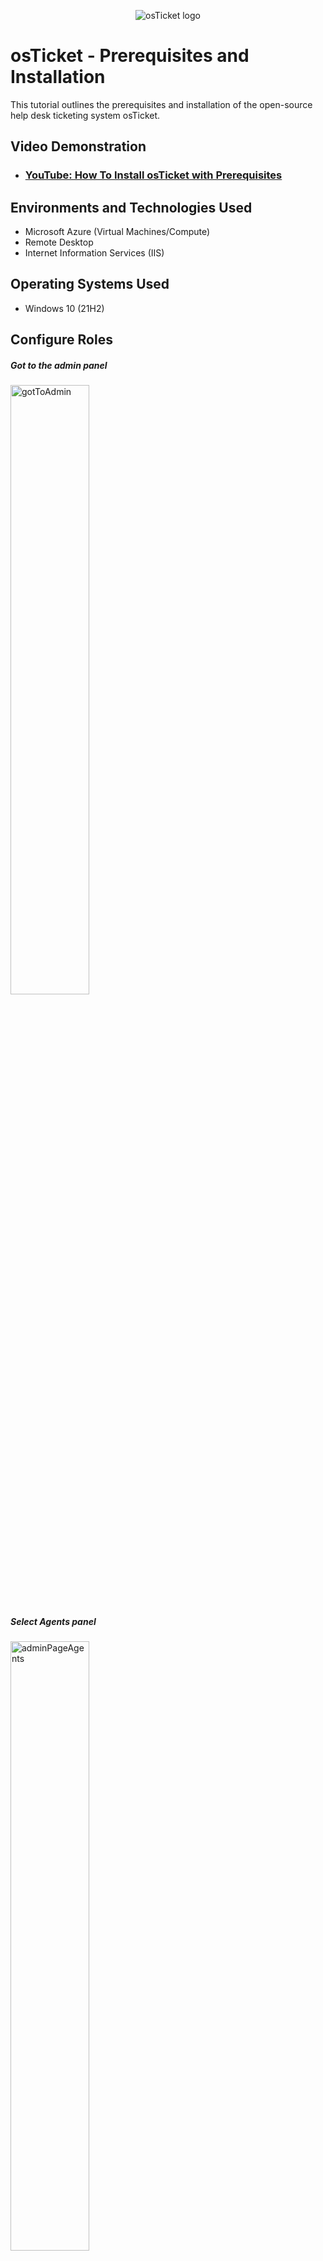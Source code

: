 <p align="center">
<img src="https://i.imgur.com/Clzj7Xs.png" alt="osTicket logo"/>
</p>

<h1>osTicket - Prerequisites and Installation</h1>
This tutorial outlines the prerequisites and installation of the open-source help desk ticketing system osTicket.<br />


<h2>Video Demonstration</h2>

- ### [YouTube: How To Install osTicket with Prerequisites](https://www.youtube.com)

<h2>Environments and Technologies Used</h2>

- Microsoft Azure (Virtual Machines/Compute)
- Remote Desktop
- Internet Information Services (IIS)

<h2>Operating Systems Used </h2>

- Windows 10</b> (21H2)

<h2>Configure Roles</h2>

<h5>Got to the admin panel</h5>
<img src="images/1-configure-roles/1 - gotToAdmin.PNG" alt="gotToAdmin" width="50%" height="50%">
<h5>Select Agents panel</h5>
<img src="images/1-configure-roles/2 - adminPageAgents.PNG" alt="adminPageAgents" width="50%" height="50%">
<h5>Select roles catagory</h5>
<img src="images/1-configure-roles/3 - adminPageAgentsRoles.PNG" alt="adminPageAgentsRoles" width="50%" height="50%">
<h5>Select Add New Role</h5>
<img src="images/1-configure-roles/4 - addNewRole.PNG" alt="addNewRole" width="50%" height="50%">
<h5>We will call this role "Supreme Admin"</h5>
<img src="images/1-configure-roles/5 - supremeAdmin.PNG" alt="supremeAdmin" width="50%" height="50%">
<h5>Go to the Permissions tab and select all options then click add role</h5>
<img src="images/1-configure-roles/6 - permissions.PNG" alt="permissions" width="50%" height="50%">
<h5>Let's improve the Supreme Admin's capabilities. Select Supreme Admin</h5>
<img src="images/1-configure-roles/7 - selectSupremeAdmin.PNG" alt="selectSupremeAdmin" width="50%" height="50%">
<h5>Go to the Tasks tab and selct all the options then click Save Changes</h5>
<img src="images/1-configure-roles/8 - addMorePermissions.PNG" alt="addMorePermissions" width="50%" height="50%">

<p>
<br />

<h2>Configure Departments</h2>
<h4>Admin Panel -> Agents -> Departments</h4>
<h4>System Administrators</h4>
<p>
<h5>From the Agents tab go to the departments catagory</h5>
<img src="images/2-configueDepartments/1 - departments.PNG" alt="departments" width="50%" height="50%">
<h5>Click Add New Department button</h5>
<img src="images/2-configueDepartments/2 - addNewDepartment.PNG" alt="addNewDepartment" width="50%" height="50%">
<h5>Use teh name "System Administrator"</h5>
<img src="images/2-configueDepartments/3 - form.PNG" alt="form" width="50%" height="50%">
<h5>Here's our new department </h5>
<img src="images/2-configueDepartments/4 - departmentCreated.PNG" alt="departmentCreated" width="50%" height="50%">
</p>
<br />


<h2>Configure Teams</h2>
<h4>Admin Panel -> Agents -> Teams</h4>
<h4>Level I Support</h4>
<h4>Level II Support</h4>
<p>
 <h5>From the Agents tab go to the Teams catagory</h5> 
<img src="images/3-configureTeams/1 - clickTeams.PNG" alt="clickTeams" width="50%" height="50%">
<h5>Seect Add New Team button</h5>
<img src="images/3-configureTeams/2 - addNewTeam.PNG" alt="addNewTeam" width="50%" height="50%">
<h5>Let's add ourselves as a team member and click create team button</h5>
<img src="images/3-configureTeams/3 - teamCreation.PNG" alt="teamCreation" width="50%" height="50%">
</p>
<br />

<h2>Allow anyone to create tickets</h2>
<h4>- Admin Panel -> Settings -> User Settings</h4>
<h4>- Registration Required: Require registration and login to create tickets </h4>
<p>
<img src="images/4-allowTicketCreation/1 - userForm.PNG" alt="userForm" width="50%" height="50%">
<img src="images/4-allowTicketCreation/2 - verifyUncheckedBox.PNG" alt="verifyUncheckedBox" width="50%" height="50%">
<br />


<h2>Configure Agents (workers)</h2>
<h4>- Admin Panel -> Agents -> Add New</h4>
<h4>-Jane and John</h4>
<p>
<img src="images/5-configureAgents/1 - goToAgents.PNG" alt="goToAgents" width="50%" height="50%">
<img src="images/5-configureAgents/2 - provideInfo.PNG" alt="provideInfo" width="50%" height="50%">
<img src="images/5-configureAgents/3 - setPassword.PNG" alt="setPassword" width="50%" height="50%">
<img src="images/5-configureAgents/4 - setAccess.PNG" alt="setAccess" width="50%" height="50%">
<img src="images/5-configureAgents/5 - assignTeam.PNG" alt="assignTeam" width="50%" height="50%">
</p>
<br />


<h2>Configure Users (customers)</h2>
<h4>- Agent Panel -> Users -> Add New</h4>
<h4>- Karen and Ken</h4>
<p>
<img src="images/6-configureUsers/1 - newUser.PNG" alt="newUser" width="50%" height="50%">
<img src="images/6-configureUsers/2 - userKaren.PNG" alt="userKaren" width="50%" height="50%">
<br />


<h2>Configure Service-Level Agreement (SLA)</h2>
<h4>-Admin Panel -> Manage -> SLA</h4>
<p>
<img src="images/7-configure-sla/1 - goToAdmin.PNG" alt="goToAdmin" width="50%" height="50%">
<img src="images/7-configure-sla/2 - manageSLA.PNG" alt="manageSLA" width="50%" height="50%">
<img src="images/7-configure-sla/3 - addSLA.PNG" alt="addSLA" width="50%" height="50%">
<img src="images/7-configure-sla/4 - newSLAForm.PNG" alt="newSLAForm" width="50%" height="50%">
<img src="images/7-configure-sla/5 - add SEV B.PNG" alt="add SEV B" width="50%" height="50%">
<img src="images/7-configure-sla/6 - sevBForm.PNG" alt="sevBForm" width="50%" height="50%">
<img src="images/7-configure-sla/7 - addSEVC.PNG" alt="addSEVC" width="50%" height="50%">
<img src="images/7-configure-sla/8 - sevCForm.PNG" alt="sevCForm" width="50%" height="50%">
</p>

<br />


<h2>Configure Help Topics</h2>
<h4>- Admin Panel -> Manage -> Help Topics</h4>
<h4>- Business Critical Outage, Personal Computer Issues, Equipment Request, Password Reset</h4>
<p>
<img src="images/8-configureHelpTopics/1 - goToHelp.PNG" alt="goToHelp" width="50%" height="50%">
<img src="images/8-configureHelpTopics/2 - BizOutage.PNG" alt="BizOutage" width="50%" height="50%">
<br />


<h2>Congratulations, hopefully it is installed with no errors!</h2>
<h4>- Browse to your help desk login page: http://localhost/osTicket/scp/login.php</h4>
<p>
<img src="https://i.imgur.com/DJmEXEB.png" height="50%" width="50%" alt="Disk Sanitization Steps"/>
</p>
<br />

